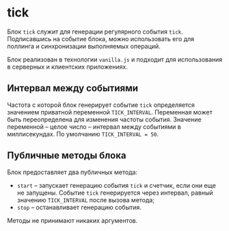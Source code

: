 # tick

Блок `tick` служит для генерации регулярного события `tick`. Подписавшись на событие блока, можно использовать его для поллинга и синхронизации выполняемых операций.

Блок реализован в технологии `vanilla.js` и подходит для использования в серверных и клиентских приложениях.

## Интервал между событиями

Частота с которой блок генерирует событие `tick` определяется значением приватной переменной `TICK_INTERVAL`. Переменная может быть переопределена для изменения частоты события. Значение переменной – целое число – интервал между событиями в миллисекундах. По умолчанию `TICK_INTERVAL = 50`.

## Публичные методы блока

Блок предоставляет два публичных метода:

* `start` – запускает генерацию события `tick` и счетчик, если они еще не запущены. Событие `tick` генерируется через интервал, равный значению `TICK_INTERVAL` после вызова метода;
* `stop` – останавливает генерацию события.

Методы не принимают никаких аргументов.
